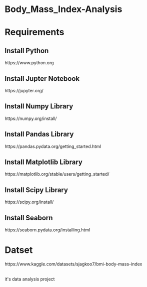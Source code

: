 # Body_Mass_Index-Analysis
<h1>Requirements</h1>
<h2> Install Python </h2> https://www.python.org <br>
<h2>Install  Jupter Notebook </h2> https://jupyter.org/ <br>
<h2> Install Numpy Library </h2> https://numpy.org/install/ <br>
<h2>Install  Pandas Library </h2> https://pandas.pydata.org/getting_started.html <br>
<h2> Install Matplotlib Library </h2> https://matplotlib.org/stable/users/getting_started/ <br>
<h2>Install  Scipy Library </h2>  https://scipy.org/install/ <br>
<h2> Install Seaborn  </h2> https://seaborn.pydata.org/installing.html <br>
<h1>Datset</h1> https://www.kaggle.com/datasets/sjagkoo7/bmi-body-mass-index <br>
<br> <p> it's data analysis project</p>
